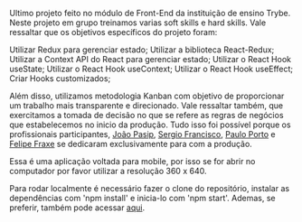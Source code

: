 Ultimo projeto feito no módulo de Front-End da instituição de ensino Trybe. Neste projeto em grupo treinamos varias soft skills e hard skills.  Vale ressaltar que os objetivos específicos do projeto foram:

Utilizar Redux para gerenciar estado;
Utilizar a biblioteca React-Redux;
Utilizar a Context API do React para gerenciar estado;
Utilizar o React Hook useState;
Utilizar o React Hook useContext;
Utilizar o React Hook useEffect;
Criar Hooks customizados;

Além disso, utilizamos metodologia Kanban com objetivo de proporcionar um trabalho mais transparente e direcionado. Vale ressaltar também, que exercitamos a tomada de decisão no que se refere as regras de negócios que estabelecemos no inicio da produção. Tudo isso foi possível porque os profissionais participantes, [João Pasip](https://github.com/joao-pasip), [Sergio Francisco](https://github.com/SerjoFrancisco), [Paulo Porto](https://github.com/prtpj1) e [Felipe Fraxe](https://github.com/felipefraxe)  se dedicaram exclusivamente para com a produção.

Essa é uma aplicação voltada para mobile, por isso se for abrir no computador por favor utilizar a resolução 360 x 640. 

Para rodar localmente é necessário fazer o clone do repositório,  instalar as dependências com 'npm install' e inicia-lo com 'npm start'. Ademas, se preferir, também pode acessar [aqui]([pudim.com.br](https://fsipp-recipe-app.vercel.app/)).

